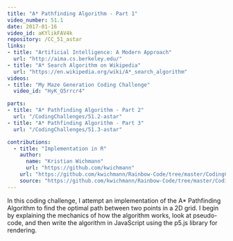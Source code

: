 ```yaml
---
title: "A* Pathfinding Algorithm - Part 1"
video_number: 51.1
date: 2017-01-16
video_id: aKYlikFAV4k
repository: /CC_51_astar
links:
- title: "Artificial Intelligence: A Modern Approach"  
  url: "http://aima.cs.berkeley.edu/"
- title: "A* Search Algorithm on Wikipedia"  
  url: "https://en.wikipedia.org/wiki/A*_search_algorithm"
videos:
- title: "My Maze Generation Coding Challenge"
  video_id: "HyK_Q5rrcr4"

parts:
- title: "A* Pathfinding Algorithm - Part 2"
  url: "/CodingChallenges/51.2-astar"
- title: "A* Pathfinding Algorithm - Part 3"
  url: "/CodingChallenges/51.3-astar"

contributions:
  - title: "Implementation in R"
    author:
      name: "Kristian Wichmann"
      url: "https://github.com/kwichmann"
    url: "https://github.com/kwichmann/Rainbow-Code/tree/master/CodingChallenges/CC_51_astar/README.md"
    source: "https://github.com/kwichmann/Rainbow-Code/tree/master/CodingChallenges/CC_51_astar/README.md"
---
```


In this coding challenge, I attempt an implementation of the A* Pathfinding Algorithm to find the optimal path between two points in a 2D grid.  I begin by explaining the mechanics of how the algorithm works, look at pseudo-code, and then write the algorithm in JavaScript using the p5.js library for rendering.
